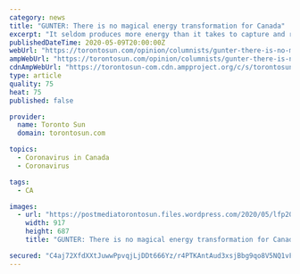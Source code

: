 ```yaml
---
category: news
title: "GUNTER: There is no magical energy transformation for Canada"
excerpt: "It seldom produces more energy than it takes to capture and release its energy – meaning many renewable projects have"
publishedDateTime: 2020-05-09T20:00:00Z
webUrl: "https://torontosun.com/opinion/columnists/gunter-there-is-no-magical-energy-transformation-for-canada"
ampWebUrl: "https://torontosun.com/opinion/columnists/gunter-there-is-no-magical-energy-transformation-for-canada/amp"
cdnAmpWebUrl: "https://torontosun-com.cdn.ampproject.org/c/s/torontosun.com/opinion/columnists/gunter-there-is-no-magical-energy-transformation-for-canada/amp"
type: article
quality: 75
heat: 75
published: false

provider:
  name: Toronto Sun
  domain: torontosun.com

topics:
  - Coronavirus in Canada
  - Coronavirus

tags:
  - CA

images:
  - url: "https://postmediatorontosun.files.wordpress.com/2020/05/lfp20160927mh167-e1589053595623.jpg"
    width: 917
    height: 687
    title: "GUNTER: There is no magical energy transformation for Canada"

secured: "C4aj72XfdXXtJuwwPpvqjLjDDt666Yz/r4PTKAntAud3xsjBbg9qo8V5NQ1vFMQDusWQ/4GiWDh5ZfsBaOyqe5xjHxZvKE6bfnSTn9uhMRg2bFL7YRe3sp4qUVFXLSD+Dy4E8y9EJJQCnhH8Rq8jTzpA6nHVA7oVNj21pnhupc7fS3qQUeBN3c9ryWGhYxw3uLyo+34af/hkShEVd5dySOEDEU+GhEjBK9CoC+aAOAwt2V+aMgCbNyp2H2RABIhhZlGzhe+3G047WVw2RYVHeCLMVDRY9WeU4MX+A38UjjxKejvgKrpppRRtJiJ7o017;ebHHZBIAr+DyfNuCMhPhOg=="
---
```


